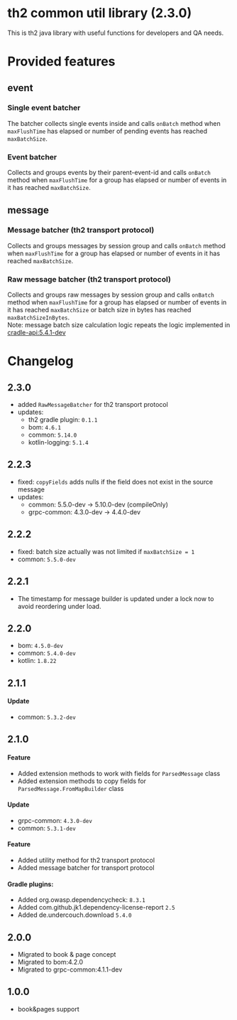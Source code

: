 # th2 common util library (2.3.0)

This is th2 java library with useful functions for developers and QA needs.

# Provided features

## event

### Single event batcher

The batcher collects single events inside and calls `onBatch` method when `maxFlushTime` has elapsed or number of
pending events has reached `maxBatchSize`.

### Event batcher

Collects and groups events by their parent-event-id and calls `onBatch` method when `maxFlushTime` for a group has
elapsed or number of events in it has reached `maxBatchSize`.

## message

### Message batcher (th2 transport protocol)

Collects and groups messages by session group and calls `onBatch` method when `maxFlushTime` for a group has
elapsed or number of events in it has reached `maxBatchSize`.

### Raw message batcher (th2 transport protocol)

Collects and groups raw messages by session group and calls `onBatch` method when `maxFlushTime` for a group has
elapsed or number of events in it has reached `maxBatchSize` or batch size in bytes has reached `maxBatchSizeInBytes`.
<br>Note: message batch size calculation logic repeats the logic implemented in [cradle-api:5.4.1-dev](https://github.com/th2-net/cradleapi/tree/5.4.1-dev) 

# Changelog

## 2.3.0

* added `RawMessageBatcher` for th2 transport protocol 
* updates:
  * th2 gradle plugin: `0.1.1`
  * bom: `4.6.1`
  * common: `5.14.0`
  * kotlin-logging: `5.1.4`

## 2.2.3

* fixed: `copyFields` adds nulls if the field does not exist in the source message
* updates:
  * common: 5.5.0-dev -> 5.10.0-dev (compileOnly)
  * grpc-common: 4.3.0-dev -> 4.4.0-dev

## 2.2.2

* fixed: batch size actually was not limited if `maxBatchSize = 1`
* common: `5.5.0-dev`

## 2.2.1

* The timestamp for message builder is updated under a lock now to avoid reordering under load.

## 2.2.0

* bom: `4.5.0-dev`
* common: `5.4.0-dev`
* kotlin: `1.8.22`

## 2.1.1

#### Update
* common: `5.3.2-dev`

## 2.1.0

#### Feature
* Added extension methods to work with fields for `ParsedMessage` class
* Added extension methods to copy fields for `ParsedMessage.FromMapBuilder` class

#### Update
* grpc-common: `4.3.0-dev`
* common: `5.3.1-dev`

#### Feature
* Added utility method for th2 transport protocol
* Added message batcher for transport protocol

#### Gradle plugins:
+ Added org.owasp.dependencycheck: `8.3.1`
+ Added com.github.jk1.dependency-license-report `2.5`
+ Added de.undercouch.download `5.4.0`

## 2.0.0

* Migrated to book & page concept
* Migrated to bom:4.2.0
* Migrated to grpc-common:4.1.1-dev

## 1.0.0

* book&pages support